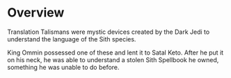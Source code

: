 # Overview

Translation Talismans were mystic devices created by the Dark Jedi to understand the language of the Sith species.

King Ommin possessed one of these and lent it to Satal Keto.
After he put it on his neck, he was able to understand a stolen Sith Spellbook he owned, something he was unable to do before.
